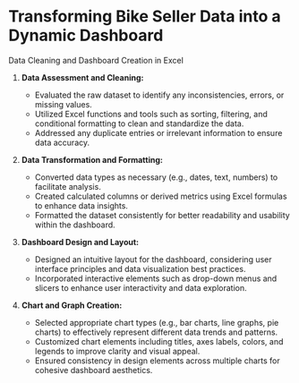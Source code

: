 # Transforming Bike Seller Data into a Dynamic Dashboard
Data Cleaning and Dashboard Creation in Excel

1. **Data Assessment and Cleaning:**
    - Evaluated the raw dataset to identify any inconsistencies, errors, or missing values.
    - Utilized Excel functions and tools such as sorting, filtering, and conditional formatting to clean and standardize the data.
    - Addressed any duplicate entries or irrelevant information to ensure data accuracy.

2. **Data Transformation and Formatting:**
    - Converted data types as necessary (e.g., dates, text, numbers) to facilitate analysis.
    - Created calculated columns or derived metrics using Excel formulas to enhance data insights.
    - Formatted the dataset consistently for better readability and usability within the dashboard.

3. **Dashboard Design and Layout:**
    - Designed an intuitive layout for the dashboard, considering user interface principles and data visualization best practices.
    - Incorporated interactive elements such as drop-down menus and slicers to enhance user interactivity and data exploration.

4. **Chart and Graph Creation:**
    - Selected appropriate chart types (e.g., bar charts, line graphs, pie charts) to effectively represent different data trends and patterns.
    - Customized chart elements including titles, axes labels, colors, and legends to improve clarity and visual appeal.
    - Ensured consistency in design elements across multiple charts for cohesive dashboard aesthetics.
